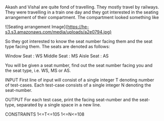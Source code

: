 Akash and Vishal are quite fond of travelling. They mostly travel by railways. They were travelling in a train one day and they got interested in the seating arrangement of their compartment. The compartment looked something like 

![Seating arrangement Image]{https://he-s3.s3.amazonaws.com/media/uploads/a2e0794.jpg}

So they got interested to know the seat number facing them and the seat type facing them. The seats are denoted as follows: 

Window Seat : WS
Middle Seat : MS
Aisle Seat : AS

You will be given a seat number, find out the seat number facing you and the seat type, i.e. WS, MS or AS.

INPUT
First line of input will consist of a single integer T denoting number of test-cases. Each test-case consists of a single integer N denoting the seat-number.

OUTPUT
For each test case, print the facing seat-number and the seat-type, separated by a single space in a new line.

CONSTRAINTS
1<=T<=105
1<=N<=108